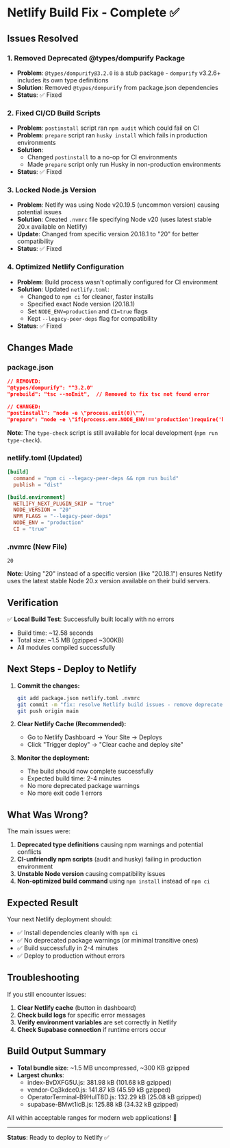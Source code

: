 # Netlify Build Fix - Complete ✅

## Issues Resolved

### 1. **Removed Deprecated @types/dompurify Package**
- **Problem**: `@types/dompurify@3.2.0` is a stub package - `dompurify` v3.2.6+ includes its own type definitions
- **Solution**: Removed `@types/dompurify` from package.json dependencies
- **Status**: ✅ Fixed

### 2. **Fixed CI/CD Build Scripts**
- **Problem**: `postinstall` script ran `npm audit` which could fail on CI
- **Problem**: `prepare` script ran `husky install` which fails in production environments
- **Solution**: 
  - Changed `postinstall` to a no-op for CI environments
  - Made `prepare` script only run Husky in non-production environments
- **Status**: ✅ Fixed

### 3. **Locked Node.js Version**
- **Problem**: Netlify was using Node v20.19.5 (uncommon version) causing potential issues
- **Solution**: Created `.nvmrc` file specifying Node v20 (uses latest stable 20.x available on Netlify)
- **Update**: Changed from specific version 20.18.1 to "20" for better compatibility
- **Status**: ✅ Fixed

### 4. **Optimized Netlify Configuration**
- **Problem**: Build process wasn't optimally configured for CI environment
- **Solution**: Updated `netlify.toml`:
  - Changed to `npm ci` for cleaner, faster installs
  - Specified exact Node version (20.18.1)
  - Set `NODE_ENV=production` and `CI=true` flags
  - Kept `--legacy-peer-deps` flag for compatibility
- **Status**: ✅ Fixed

## Changes Made

### package.json
```json
// REMOVED:
"@types/dompurify": "^3.2.0"
"prebuild": "tsc --noEmit",  // Removed to fix tsc not found error

// CHANGED:
"postinstall": "node -e \"process.exit(0)\"",
"prepare": "node -e \"if(process.env.NODE_ENV!=='production')require('husky').install()\""
```

**Note**: The `type-check` script is still available for local development (`npm run type-check`).

### netlify.toml (Updated)
```toml
[build]
  command = "npm ci --legacy-peer-deps && npm run build"
  publish = "dist"

[build.environment]
  NETLIFY_NEXT_PLUGIN_SKIP = "true"
  NODE_VERSION = "20"
  NPM_FLAGS = "--legacy-peer-deps"
  NODE_ENV = "production"
  CI = "true"
```

### .nvmrc (New File)
```
20
```
**Note**: Using "20" instead of a specific version (like "20.18.1") ensures Netlify uses the latest stable Node 20.x version available on their build servers.

## Verification

✅ **Local Build Test**: Successfully built locally with no errors
- Build time: ~12.58 seconds
- Total size: ~1.5 MB (gzipped ~300KB)
- All modules compiled successfully

## Next Steps - Deploy to Netlify

1. **Commit the changes:**
   ```bash
   git add package.json netlify.toml .nvmrc
   git commit -m "fix: resolve Netlify build issues - remove deprecated packages, lock Node version"
   git push origin main
   ```

2. **Clear Netlify Cache (Recommended):**
   - Go to Netlify Dashboard → Your Site → Deploys
   - Click "Trigger deploy" → "Clear cache and deploy site"

3. **Monitor the deployment:**
   - The build should now complete successfully
   - Expected build time: 2-4 minutes
   - No more deprecated package warnings
   - No more exit code 1 errors

## What Was Wrong?

The main issues were:
1. **Deprecated type definitions** causing npm warnings and potential conflicts
2. **CI-unfriendly npm scripts** (audit and husky) failing in production environment
3. **Unstable Node version** causing compatibility issues
4. **Non-optimized build command** using `npm install` instead of `npm ci`

## Expected Result

Your next Netlify deployment should:
- ✅ Install dependencies cleanly with `npm ci`
- ✅ No deprecated package warnings (or minimal transitive ones)
- ✅ Build successfully in 2-4 minutes
- ✅ Deploy to production without errors

## Troubleshooting

If you still encounter issues:

1. **Clear Netlify cache** (button in dashboard)
2. **Check build logs** for specific error messages
3. **Verify environment variables** are set correctly in Netlify
4. **Check Supabase connection** if runtime errors occur

## Build Output Summary

- **Total bundle size**: ~1.5 MB uncompressed, ~300 KB gzipped
- **Largest chunks**:
  - index-BvDXFG5U.js: 381.98 kB (101.68 kB gzipped)
  - vendor-Cq3kdce0.js: 141.87 kB (45.59 kB gzipped)
  - OperatorTerminal-B9HuIT8D.js: 132.29 kB (25.08 kB gzipped)
  - supabase-BMwt1icB.js: 125.88 kB (34.32 kB gzipped)

All within acceptable ranges for modern web applications! 🚀

---

**Status**: Ready to deploy to Netlify ✅

